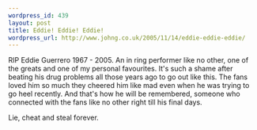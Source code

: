 ```yaml
--- 
wordpress_id: 439
layout: post
title: Eddie! Eddie! Eddie!
wordpress_url: http://www.johng.co.uk/2005/11/14/eddie-eddie-eddie/
---
```

RIP Eddie Guerrero 1967 - 2005. An in ring performer like no other, one of the greats and one of my personal favourites. It's such a shame after beating his drug problems all those years ago to go out like this. The fans loved him so much they cheered him like mad even when he was trying to go heel recently. And that's how he will be remembered, someone who connected with the fans like no other right till his final days.

Lie, cheat and steal forever.

